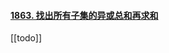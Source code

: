 #### [1863. 找出所有子集的异或总和再求和](https://leetcode-cn.com/problems/sum-of-all-subset-xor-totals/)

[[todo]]

